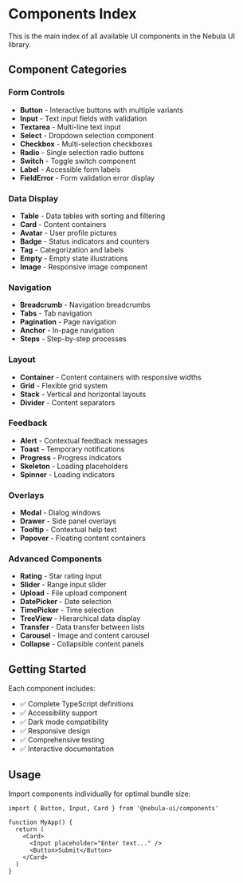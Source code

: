 # Components Index

This is the main index of all available UI components in the Nebula UI library.

## Component Categories

### Form Controls
- **Button** - Interactive buttons with multiple variants
- **Input** - Text input fields with validation
- **Textarea** - Multi-line text input
- **Select** - Dropdown selection component
- **Checkbox** - Multi-selection checkboxes
- **Radio** - Single selection radio buttons
- **Switch** - Toggle switch component
- **Label** - Accessible form labels
- **FieldError** - Form validation error display

### Data Display
- **Table** - Data tables with sorting and filtering
- **Card** - Content containers
- **Avatar** - User profile pictures
- **Badge** - Status indicators and counters
- **Tag** - Categorization and labels
- **Empty** - Empty state illustrations
- **Image** - Responsive image component

### Navigation
- **Breadcrumb** - Navigation breadcrumbs
- **Tabs** - Tab navigation
- **Pagination** - Page navigation
- **Anchor** - In-page navigation
- **Steps** - Step-by-step processes

### Layout
- **Container** - Content containers with responsive widths
- **Grid** - Flexible grid system
- **Stack** - Vertical and horizontal layouts
- **Divider** - Content separators

### Feedback
- **Alert** - Contextual feedback messages
- **Toast** - Temporary notifications
- **Progress** - Progress indicators
- **Skeleton** - Loading placeholders
- **Spinner** - Loading indicators

### Overlays
- **Modal** - Dialog windows
- **Drawer** - Side panel overlays
- **Tooltip** - Contextual help text
- **Popover** - Floating content containers

### Advanced Components
- **Rating** - Star rating input
- **Slider** - Range input slider
- **Upload** - File upload component
- **DatePicker** - Date selection
- **TimePicker** - Time selection
- **TreeView** - Hierarchical data display
- **Transfer** - Data transfer between lists
- **Carousel** - Image and content carousel
- **Collapse** - Collapsible content panels

## Getting Started

Each component includes:
- ✅ Complete TypeScript definitions
- ✅ Accessibility support
- ✅ Dark mode compatibility
- ✅ Responsive design
- ✅ Comprehensive testing
- ✅ Interactive documentation

## Usage

Import components individually for optimal bundle size:

```tsx
import { Button, Input, Card } from '@nebula-ui/components'

function MyApp() {
  return (
    <Card>
      <Input placeholder="Enter text..." />
      <Button>Submit</Button>
    </Card>
  )
}
```
